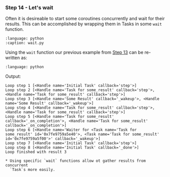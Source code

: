 ### Step 14 - Let's wait

Often it is desireable to start some coroutines concurrently and wait for their
results. This can be accomplished by wrapping them in Tasks in some `wait`
function.

```{literalinclude} wait.py
:language: python
:caption: wait.py
```

Using the `wait` function our previous example from [Step 13](../step13/index.md)
can be re-written as:

```{literalinclude} step14.py
:language: python
```

Output:

```
Loop step 1 [<Handle name='Initial Task' callback='step'>]
Loop step 2 [<Handle name='Task for some_result' callback='step'>, <Handle name='Task for some_result' callback='step'>]
Loop step 3 [<Handle name='Some Result' callback='_wakeup'>, <Handle name='Some Result' callback='_wakeup'>]
Loop step 4 [<Handle name='Task for some_result' callback='step'>, <Handle name='Task for some_result' callback='step'>]
Loop step 5 [<Handle name='Task for some_result' callback='_on_completion'>, <Handle name='Task for some_result' callback='_on_completion'>]
Loop step 6 [<Handle name='Waiter for <Task name='Task for some_result' id='0x7fe9759a5e40'>, <Task name='Task for some_result' id='0x7fe9759a5f00'>' callback='_wakeup'>]
Loop step 7 [<Handle name='Initial Task' callback='step'>]
Loop step 8 [<Handle name='Initial Task' callback='_done'>]
Loop finished with result 3
```

```{admonition} Summary
* Using specific `wait` functions allow ot gather results from concurrent
  `Task`s more easily.
```
